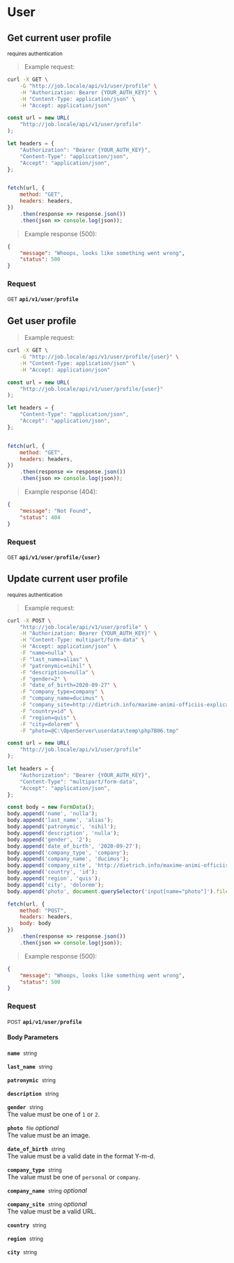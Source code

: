 # User


## Get current user profile

<small class="badge badge-darkred">requires authentication</small>



> Example request:

```bash
curl -X GET \
    -G "http://job.locale/api/v1/user/profile" \
    -H "Authorization: Bearer {YOUR_AUTH_KEY}" \
    -H "Content-Type: application/json" \
    -H "Accept: application/json"
```

```javascript
const url = new URL(
    "http://job.locale/api/v1/user/profile"
);

let headers = {
    "Authorization": "Bearer {YOUR_AUTH_KEY}",
    "Content-Type": "application/json",
    "Accept": "application/json",
};


fetch(url, {
    method: "GET",
    headers: headers,
})
    .then(response => response.json())
    .then(json => console.log(json));
```


> Example response (500):

```json
{
    "message": "Whoops, looks like something went wrong",
    "status": 500
}
```

### Request
<small class="badge badge-green">GET</small>
 **`api/v1/user/profile`**



## Get user profile




> Example request:

```bash
curl -X GET \
    -G "http://job.locale/api/v1/user/profile/{user}" \
    -H "Content-Type: application/json" \
    -H "Accept: application/json"
```

```javascript
const url = new URL(
    "http://job.locale/api/v1/user/profile/{user}"
);

let headers = {
    "Content-Type": "application/json",
    "Accept": "application/json",
};


fetch(url, {
    method: "GET",
    headers: headers,
})
    .then(response => response.json())
    .then(json => console.log(json));
```


> Example response (404):

```json
{
    "message": "Not Found",
    "status": 404
}
```

### Request
<small class="badge badge-green">GET</small>
 **`api/v1/user/profile/{user}`**



## Update current user profile

<small class="badge badge-darkred">requires authentication</small>



> Example request:

```bash
curl -X POST \
    "http://job.locale/api/v1/user/profile" \
    -H "Authorization: Bearer {YOUR_AUTH_KEY}" \
    -H "Content-Type: multipart/form-data" \
    -H "Accept: application/json" \
    -F "name=nulla" \
    -F "last_name=alias" \
    -F "patronymic=nihil" \
    -F "description=nulla" \
    -F "gender=2" \
    -F "date_of_birth=2020-09-27" \
    -F "company_type=company" \
    -F "company_name=ducimus" \
    -F "company_site=http://dietrich.info/maxime-animi-officiis-explicabo-placeat-consequuntur.html" \
    -F "country=id" \
    -F "region=quis" \
    -F "city=dolorem" \
    -F "photo=@C:\OpenServer\userdata\temp\php7B06.tmp" 
```

```javascript
const url = new URL(
    "http://job.locale/api/v1/user/profile"
);

let headers = {
    "Authorization": "Bearer {YOUR_AUTH_KEY}",
    "Content-Type": "multipart/form-data",
    "Accept": "application/json",
};

const body = new FormData();
body.append('name', 'nulla');
body.append('last_name', 'alias');
body.append('patronymic', 'nihil');
body.append('description', 'nulla');
body.append('gender', '2');
body.append('date_of_birth', '2020-09-27');
body.append('company_type', 'company');
body.append('company_name', 'ducimus');
body.append('company_site', 'http://dietrich.info/maxime-animi-officiis-explicabo-placeat-consequuntur.html');
body.append('country', 'id');
body.append('region', 'quis');
body.append('city', 'dolorem');
body.append('photo', document.querySelector('input[name="photo"]').files[0]);

fetch(url, {
    method: "POST",
    headers: headers,
    body: body
})
    .then(response => response.json())
    .then(json => console.log(json));
```


> Example response (500):

```json
{
    "message": "Whoops, looks like something went wrong",
    "status": 500
}
```

### Request
<small class="badge badge-black">POST</small>
 **`api/v1/user/profile`**

<h4 class="fancy-heading-panel"><b>Body Parameters</b></h4>
<code><b>name</b></code>&nbsp; <small>string</small>     <br>
    

<code><b>last_name</b></code>&nbsp; <small>string</small>     <br>
    

<code><b>patronymic</b></code>&nbsp; <small>string</small>     <br>
    

<code><b>description</b></code>&nbsp; <small>string</small>     <br>
    

<code><b>gender</b></code>&nbsp; <small>string</small>     <br>
    The value must be one of <code>1</code> or <code>2</code>.

<code><b>photo</b></code>&nbsp; <small>file</small>         <i>optional</i>    <br>
    The value must be an image.

<code><b>date_of_birth</b></code>&nbsp; <small>string</small>     <br>
    The value must be a valid date in the format Y-m-d.

<code><b>company_type</b></code>&nbsp; <small>string</small>     <br>
    The value must be one of <code>personal</code> or <code>company</code>.

<code><b>company_name</b></code>&nbsp; <small>string</small>         <i>optional</i>    <br>
    

<code><b>company_site</b></code>&nbsp; <small>string</small>         <i>optional</i>    <br>
    The value must be a valid URL.

<code><b>country</b></code>&nbsp; <small>string</small>     <br>
    

<code><b>region</b></code>&nbsp; <small>string</small>     <br>
    

<code><b>city</b></code>&nbsp; <small>string</small>     <br>
    




